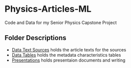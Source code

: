 # Physics-Articles-ML
Code and Data for my Senior Physics Capstone Project

## Folder Descriptions
* [Data Text Sources](Physics-Articles-ML/Data-Text-Sources) holds the article texts for the sources
* [Data Tables](Physics-Articles-ML/Data-Tables) holds the metadata characteristics tables
* [Presentations](Physics-Articles-ML/Presentations) holds presentaion documents and writing
